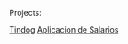 Projects:

[Tindog](https://wdewonka.github.io/Tindog/)
[Aplicacion de Salarios](https://wdewonka.github.io/Tindog/)

